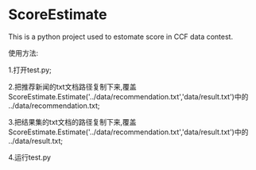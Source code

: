 ScoreEstimate
=============

This is a python project used to estomate  score in CCF data contest.

使用方法:

1.打开test.py;

2.把推荐新闻的txt文档路径复制下来,覆盖ScoreEstimate.Estimate('../data/recommendation.txt','data/result.txt')中的
  ../data/recommendation.txt;
  
3.把结果集的txt文档的路径复制下来,覆盖ScoreEstimate.Estimate('../data/recommendation.txt','data/result.txt')中的
  ../data/result.txt;
  
4.运行test.py
